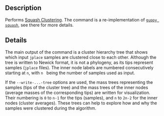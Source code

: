 ## Description

Performs [Squash Clustering](http://journals.plos.org/plosone/article?id=10.1371/journal.pone.0056859). The command is a re-implementation of [`guppy squash`](http://matsen.github.io/pplacer/generated_rst/guppy_squash.html), see there for more details.

## Details

The main output of the command is a cluster hierarchy tree that shows which input `jplace` samples are clustered close to each other. Although the tree is written to Newick format, it is not a phylogeny, as its tips represent samples (`jplace` files). The inner node labels are numbered consecutively starting at `n`, with `n ` being the number of samples used as input.

If the `--write-...-tree` options are used, the mass trees representing the samples (tips of the cluster tree) and the mass trees of the inner nodes (average masses of the corresponding tips) are written for visualization. Their numbering is `0` to `n-1` for the tips (samples), and `n` to `2n-2` for the inner nodes (cluster averages). These trees can help to explore how and why the samples were clustered during the algorithm.
